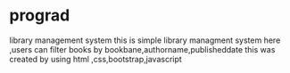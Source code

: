 # prograd
library management  system
this is simple library managment system
here ,users can filter books by bookbane,authorname,publisheddate
this was created by using html ,css,bootstrap,javascript
